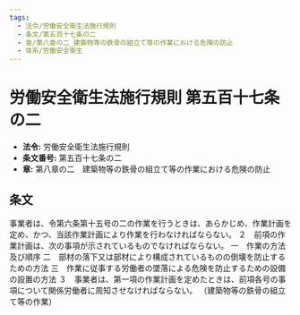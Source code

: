```yaml
---
tags:
  - 法令/労働安全衛生法施行規則
  - 条文/第五百十七条の二
  - 章/第八章の二_建築物等の鉄骨の組立て等の作業における危険の防止
  - 体系/労働安全衛生
---
```

# 労働安全衛生法施行規則 第五百十七条の二

- **法令:** 労働安全衛生法施行規則
- **条文番号:** 第五百十七条の二
- **章:** 第八章の二　建築物等の鉄骨の組立て等の作業における危険の防止

## 条文
事業者は、令第六条第十五号の二の作業を行うときは、あらかじめ、作業計画を定め、かつ、当該作業計画により作業を行わなければならない。
２　前項の作業計画は、次の事項が示されているものでなければならない。
一　作業の方法及び順序
二　部材の落下又は部材により構成されているものの倒壊を防止するための方法
三　作業に従事する労働者の墜落による危険を防止するための設備の設置の方法
３　事業者は、第一項の作業計画を定めたときは、前項各号の事項について関係労働者に周知させなければならない。
（建築物等の鉄骨の組立て等の作業）

